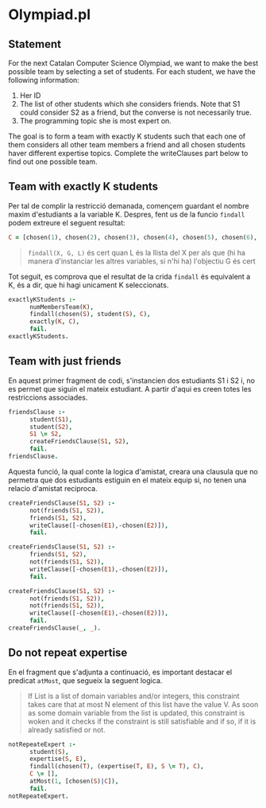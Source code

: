 # Olympiad.pl

## Statement

For the next Catalan Computer Science Olympiad, we want to make the best possible team by selecting a set of students. For each student, we have the following information:
1. Her ID
2. The list of other students which she considers friends. Note that S1 could consider S2 as a friend, but the converse is not necessarily true.
3. The programming topic she is most expert on.
   
The goal is to form a team with exactly K students such that each one of them considers all other team members a friend and all chosen students haver different expertise topics. Complete the writeClauses part below to find out one possible team.

## Team with exactly K students
Per tal de complir la restricció demanada, començem guardant el nombre maxim d'estudiants a la variable K. Despres, fent us de la funcio `findall` podem extreure el seguent resultat:

```Prolog
C = [chosen(1), chosen(2), chosen(3), chosen(4), chosen(5), chosen(6), chosen(7), chosen(8), chosen(...)|...].
```

> `findall(X, G, L)` és cert quan L és la llista del X per als que (hi ha manera d'instanciar les altres variables, si n'hi ha) l'objectiu G és cert

Tot seguit, es comprova que el resultat de la crida `findall` és equivalent a K, és a dir, que hi hagi unicament K seleccionats. 

```Prolog
exactlyKStudents :-
      numMembersTeam(K),
      findall(chosen(S), student(S), C),
      exactly(K, C),
      fail.
exactlyKStudents.
```

## Team with just friends
En aquest primer fragment de codi, s'instancien dos estudiants S1 i S2 i, no es permet que siguin el mateix estudiant. A partir d'aqui es creen totes les restriccions associades. 
```Prolog
friendsClause :-
      student(S1),
      student(S2),
      S1 \= S2,
      createFriendsClause(S1, S2),
      fail.
friendsClause.      
```

Aquesta funció, la qual conte la logica d'amistat, creara una clausula que no permetra que dos estudiants estiguin en el mateix equip si, no tenen una relacio d'amistat reciproca. 

```Prolog
createFriendsClause(S1, S2) :-
      not(friends(S1, S2)),
      friends(S1, S2),
      writeClause([-chosen(E1),-chosen(E2)]), 
      fail.

createFriendsClause(S1, S2) :-
      friends(S1, S2),
      not(friends(S1, S2)),
      writeClause([-chosen(E1),-chosen(E2)]), 
      fail.

createFriendsClause(S1, S2) :-
      not(friends(S1, S2)),
      not(friends(S1, S2)),
      writeClause([-chosen(E1),-chosen(E2)]), 
      fail.
createFriendsClause(_, _).
```

## Do not repeat expertise
En el fragment que s'adjunta a continuació, es important destacar el predicat `atMost`, que segueix la seguent logica.
> If List is a list of domain variables and/or integers, this constraint takes care that at most N element of this list have the value V. As soon as some domain variable from the list is updated, this constraint is woken and it checks if the constraint is still satisfiable and if so, if it is already satisfied or not.
```Prolog
notRepeateExpert :-
      student(S),
      expertise(S, E),
      findall(chosen(T), (expertise(T, E), S \= T), C),
      C \= [],
      atMost(1, [chosen(S)|C]),
      fail.
notRepeateExpert.
```
